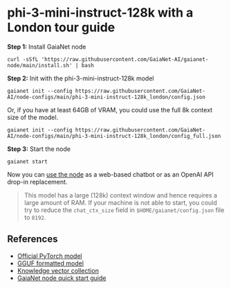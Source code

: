 # phi-3-mini-instruct-128k with a London tour guide

**Step 1:** Install GaiaNet node

```
curl -sSfL 'https://raw.githubusercontent.com/GaiaNet-AI/gaianet-node/main/install.sh' | bash
```

**Step 2:** Init with the phi-3-mini-instruct-128k model

```
gaianet init --config https://raw.githubusercontent.com/GaiaNet-AI/node-configs/main/phi-3-mini-instruct-128k_london/config.json
```

Or, if you have at least 64GB of VRAM, you could use the full 8k context size of the model.

```
gaianet init --config https://raw.githubusercontent.com/GaiaNet-AI/node-configs/main/phi-3-mini-instruct-128k_london/config_full.json
```

**Step 3:** Start the node

```
gaianet start
```

Now you can [use the node](https://docs.gaianet.ai/user-guide/mynode) as a web-based chatbot or as an OpenAI API drop-in replacement.

> This model has a large (128k) context window and hence requires a large amount of RAM. If your machine is not able to start, you could try to reduce the `chat_ctx_size` field in `$HOME/gaianet/config.json` file to `8192`.

## References

* [Official PyTorch model](https://huggingface.co/microsoft/Phi-3-mini-128k-instruct)
* [GGUF formatted model](https://huggingface.co/gaianet/Phi-3-mini-128k-instruct-GGUF)
* [Knowledge vector collection](https://huggingface.co/datasets/gaianet/london)
* [GaiaNet node quick start guide](https://docs.gaianet.ai/node-guide/quick-start)
